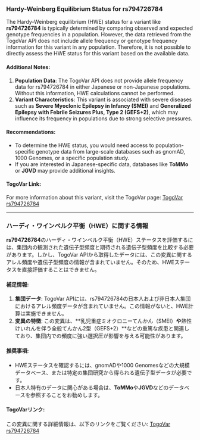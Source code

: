 ### Hardy-Weinberg Equilibrium Status for rs794726784

The Hardy-Weinberg equilibrium (HWE) status for a variant like **rs794726784** is typically determined by comparing observed and expected genotype frequencies in a population. However, the data retrieved from the TogoVar API does not include allele frequency or genotype frequency information for this variant in any population. Therefore, it is not possible to directly assess the HWE status for this variant based on the available data.

#### Additional Notes:
1. **Population Data**: The TogoVar API does not provide allele frequency data for rs794726784 in either Japanese or non-Japanese populations. Without this information, HWE calculations cannot be performed.
2. **Variant Characteristics**: This variant is associated with severe diseases such as **Severe Myoclonic Epilepsy in Infancy (SMEI)** and **Generalized Epilepsy with Febrile Seizures Plus, Type 2 (GEFS+2)**, which may influence its frequency in populations due to strong selective pressures.

#### Recommendations:
- To determine the HWE status, you would need access to population-specific genotype data from large-scale databases such as gnomAD, 1000 Genomes, or a specific population study.
- If you are interested in Japanese-specific data, databases like **ToMMo** or **JGVD** may provide additional insights.

#### TogoVar Link:
For more information about this variant, visit the TogoVar page: [TogoVar rs794726784](https://togovar.org/variant/tgv417503298)

---

### ハーディ・ワインベルク平衡（HWE）に関する情報

**rs794726784**のハーディ・ワインベルク平衡（HWE）ステータスを評価するには、集団内の観測された遺伝子型頻度と期待される遺伝子型頻度を比較する必要があります。しかし、TogoVar APIから取得したデータには、この変異に関するアレル頻度や遺伝子型頻度の情報が含まれていません。そのため、HWEステータスを直接評価することはできません。

#### 補足情報:
1. **集団データ**: TogoVar APIには、rs794726784の日本人および非日本人集団におけるアレル頻度データが含まれていません。この情報がないと、HWE計算は実施できません。
2. **変異の特徴**: この変異は、**乳児重症ミオクロニーてんかん（SMEI）**や**熱性けいれんを伴う全般てんかん2型（GEFS+2）**などの重篤な疾患と関連しており、集団内での頻度に強い選択圧が影響を与える可能性があります。

#### 推奨事項:
- HWEステータスを確認するには、gnomADや1000 Genomesなどの大規模データベース、または特定の集団研究から得られる遺伝子型データが必要です。
- 日本人特有のデータに関心がある場合は、**ToMMo**や**JGVD**などのデータベースを参照することをお勧めします。

#### TogoVarリンク:
この変異に関する詳細情報は、以下のリンクをご覧ください: [TogoVar rs794726784](https://togovar.org/variant/tgv417503298)